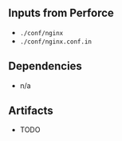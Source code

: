 ## Inputs from Perforce

- `./conf/nginx`
- `./conf/nginx.conf.in`

## Dependencies

- n/a

## Artifacts

- TODO
